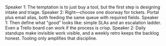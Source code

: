 Speaker 1: The temptation is to just buy a tool, but the first step is designing intake and triage.
Speaker 2: Right—choose one doorway for tickets. Portal plus email alias, both feeding the same queue with required fields.
Speaker 1: Then define what "good" looks like: simple SLAs and an escalation ladder. Even a Trello board can work if the process is crisp.
Speaker 2: Daily standups make invisible work visible, and a weekly retro keeps the backlog honest. Tooling only amplifies that discipline.
